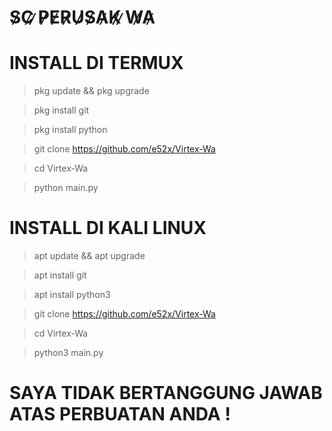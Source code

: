 # S̷C̷ ̷P̷E̷R̷U̷S̷A̷K̷ ̷W̷A̷

# INSTALL DI TERMUX

> pkg update && pkg upgrade

> pkg install git

> pkg install python

> git clone https://github.com/e52x/Virtex-Wa

> cd Virtex-Wa

> python main.py




# INSTALL DI KALI LINUX

> apt update && apt upgrade

> apt install git

> apt install python3

> git clone https://github.com/e52x/Virtex-Wa

> cd Virtex-Wa

> python3 main.py



# SAYA TIDAK BERTANGGUNG JAWAB ATAS PERBUATAN ANDA !




